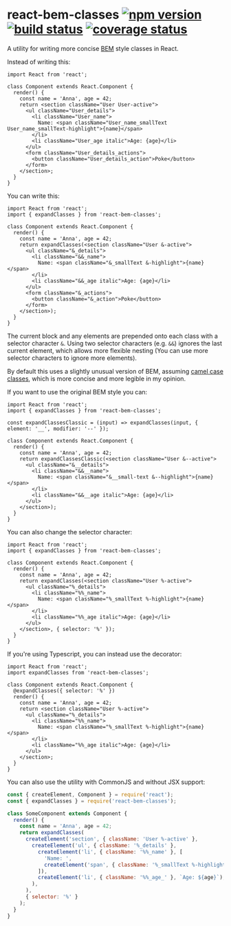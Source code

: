 # react-bem-classes [![npm version][npm-badge]][npm-url] [![build status][circle-badge]][circle-url] [![coverage status][coverage-badge]][coverage-url]

A utility for writing more concise [BEM](http://getbem.com/) style classes in React.

Instead of writing this:

<!-- snippet: tsx,mjsx -->
```tsx
import React from 'react';

class Component extends React.Component {
  render() {
    const name = 'Anna', age = 42;
    return <section className="User User-active">
      <ul className="User_details">
        <li className="User_name">
          Name: <span className="User_name_smallText User_name_smallText-highlight">{name}</span>
        </li>
        <li className="User_age italic">Age: {age}</li>
      </ul>
      <form className="User_details_actions">
        <button className="User_details_action">Poke</button>
      </form>
    </section>;
  }
}
```

You can write this:

<!-- snippet: tsx,mjsx -->
```tsx
import React from 'react';
import { expandClasses } from 'react-bem-classes';

class Component extends React.Component {
  render() {
    const name = 'Anna', age = 42;
    return expandClasses(<section className="User &-active">
      <ul className="&_details">
        <li className="&&_name">
          Name: <span className="&_smallText &-highlight">{name}</span>
        </li>
        <li className="&&_age italic">Age: {age}</li>
      </ul>
      <form className="&_actions">
        <button className="&_action">Poke</button>
      </form>
    </section>);
  }
}
```

The current block and any elements are prepended onto each class with a selector character `&`. Using two selector characters (e.g. `&&`) ignores the last current element, which allows more flexible nesting (You can use more selector characters to ignore more elements).

By default this uses a slightly unusual version of BEM, assuming [camel case classes](https://en.bem.info/methodology/naming-convention/#camelcase-style), which is more concise and more legible in my opinion.

If you want to use the original BEM style you can:

<!-- snippet: tsx,mjsx -->
```tsx
import React from 'react';
import { expandClasses } from 'react-bem-classes';

const expandClassesClassic = (input) => expandClasses(input, { element: '__', modifier: '--' });

class Component extends React.Component {
  render() {
    const name = 'Anna', age = 42;
    return expandClassesClassic(<section className="User &--active">
      <ul className="&__details">
        <li className="&&__name">
          Name: <span className="&__small-text &--highlight">{name}</span>
        </li>
        <li className="&&__age italic">Age: {age}</li>
      </ul>
    </section>);
  }
}
```

You can also change the selector character:

<!-- snippet: tsx,mjsx -->
```tsx
import React from 'react';
import { expandClasses } from 'react-bem-classes';

class Component extends React.Component {
  render() {
    const name = 'Anna', age = 42;
    return expandClasses(<section className="User %-active">
      <ul className="%_details">
        <li className="%%_name">
          Name: <span className="%_smallText %-highlight">{name}</span>
        </li>
        <li className="%%_age italic">Age: {age}</li>
      </ul>
    </section>, { selector: '%' });
  }
}
```

If you're using Typescript, you can instead use the decorator:

<!-- snippet: tsx -->
```tsx
import React from 'react';
import expandClasses from 'react-bem-classes';

class Component extends React.Component {
  @expandClasses({ selector: '%' })
  render() {
    const name = 'Anna', age = 42;
    return <section className="User %-active">
      <ul className="%_details">
        <li className="%%_name">
          Name: <span className="%_smallText %-highlight">{name}</span>
        </li>
        <li className="%%_age italic">Age: {age}</li>
      </ul>
    </section>;
  }
}
```

You can also use the utility with CommonJS and without JSX support:

<!-- snippet: cjs -->
```js
const { createElement, Component } = require('react');
const { expandClasses } = require('react-bem-classes');

class SomeComponent extends Component {
  render() {
    const name = 'Anna', age = 42;
    return expandClasses(
      createElement('section', { className: 'User %-active' },
        createElement('ul', { className: '%_details' },
          createElement('li', { className: '%%_name' }, [
            'Name: ',
            createElement('span', { className: '%_smallText %-highlight' }),
          ]),
          createElement('li', { className: '%%_age_' }, `Age: ${age}`),
        ),
      ),
      { selector: '%' }
    );
  }
}
```

[npm-badge]: https://badge.fury.io/js/%40peterjwest%2Freact-bem-classes.svg
[npm-url]: https://www.npmjs.com/package/@peterjwest/react-bem-classes

[circle-badge]: https://circleci.com/gh/peterjwest/react-bem-classes.svg?style=shield
[circle-url]: https://circleci.com/gh/peterjwest/react-bem-classes

[coverage-badge]: https://coveralls.io/repos/peterjwest/react-bem-classes/badge.svg?branch=main&service=github
[coverage-url]: https://coveralls.io/github/peterjwest/react-bem-classes?branch=main
